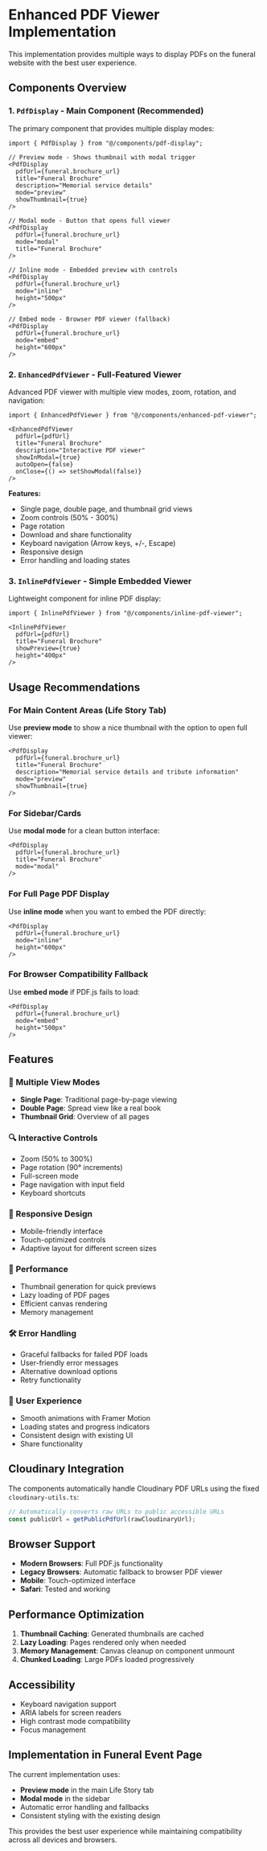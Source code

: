# Enhanced PDF Viewer Implementation

This implementation provides multiple ways to display PDFs on the funeral website with the best user experience.

## Components Overview

### 1. `PdfDisplay` - Main Component (Recommended)
The primary component that provides multiple display modes:

```tsx
import { PdfDisplay } from "@/components/pdf-display";

// Preview mode - Shows thumbnail with modal trigger
<PdfDisplay 
  pdfUrl={funeral.brochure_url}
  title="Funeral Brochure"
  description="Memorial service details"
  mode="preview"
  showThumbnail={true}
/>

// Modal mode - Button that opens full viewer
<PdfDisplay 
  pdfUrl={funeral.brochure_url}
  mode="modal"
  title="Funeral Brochure"
/>

// Inline mode - Embedded preview with controls
<PdfDisplay 
  pdfUrl={funeral.brochure_url}
  mode="inline"
  height="500px"
/>

// Embed mode - Browser PDF viewer (fallback)
<PdfDisplay 
  pdfUrl={funeral.brochure_url}
  mode="embed"
  height="600px"
/>
```

### 2. `EnhancedPdfViewer` - Full-Featured Viewer
Advanced PDF viewer with multiple view modes, zoom, rotation, and navigation:

```tsx
import { EnhancedPdfViewer } from "@/components/enhanced-pdf-viewer";

<EnhancedPdfViewer
  pdfUrl={pdfUrl}
  title="Funeral Brochure"
  description="Interactive PDF viewer"
  showInModal={true}
  autoOpen={false}
  onClose={() => setShowModal(false)}
/>
```

**Features:**
- Single page, double page, and thumbnail grid views
- Zoom controls (50% - 300%)
- Page rotation
- Download and share functionality
- Keyboard navigation (Arrow keys, +/-, Escape)
- Responsive design
- Error handling and loading states

### 3. `InlinePdfViewer` - Simple Embedded Viewer
Lightweight component for inline PDF display:

```tsx
import { InlinePdfViewer } from "@/components/inline-pdf-viewer";

<InlinePdfViewer
  pdfUrl={pdfUrl}
  title="Funeral Brochure"
  showPreview={true}
  height="400px"
/>
```

## Usage Recommendations

### For Main Content Areas (Life Story Tab)
Use **preview mode** to show a nice thumbnail with the option to open full viewer:

```tsx
<PdfDisplay 
  pdfUrl={funeral.brochure_url}
  title="Funeral Brochure"
  description="Memorial service details and tribute information"
  mode="preview"
  showThumbnail={true}
/>
```

### For Sidebar/Cards
Use **modal mode** for a clean button interface:

```tsx
<PdfDisplay 
  pdfUrl={funeral.brochure_url}
  title="Funeral Brochure"
  mode="modal"
/>
```

### For Full Page PDF Display
Use **inline mode** when you want to embed the PDF directly:

```tsx
<PdfDisplay 
  pdfUrl={funeral.brochure_url}
  mode="inline"
  height="600px"
/>
```

### For Browser Compatibility Fallback
Use **embed mode** if PDF.js fails to load:

```tsx
<PdfDisplay 
  pdfUrl={funeral.brochure_url}
  mode="embed"
  height="500px"
/>
```

## Features

### 🎯 Multiple View Modes
- **Single Page**: Traditional page-by-page viewing
- **Double Page**: Spread view like a real book
- **Thumbnail Grid**: Overview of all pages

### 🔍 Interactive Controls
- Zoom (50% to 300%)
- Page rotation (90° increments)
- Full-screen mode
- Page navigation with input field
- Keyboard shortcuts

### 📱 Responsive Design
- Mobile-friendly interface
- Touch-optimized controls
- Adaptive layout for different screen sizes

### 🚀 Performance
- Thumbnail generation for quick previews
- Lazy loading of PDF pages
- Efficient canvas rendering
- Memory management

### 🛠 Error Handling
- Graceful fallbacks for failed PDF loads
- User-friendly error messages
- Alternative download options
- Retry functionality

### 🎨 User Experience
- Smooth animations with Framer Motion
- Loading states and progress indicators
- Consistent design with existing UI
- Share functionality

## Cloudinary Integration

The components automatically handle Cloudinary PDF URLs using the fixed `cloudinary-utils.ts`:

```typescript
// Automatically converts raw URLs to public accessible URLs
const publicUrl = getPublicPdfUrl(rawCloudinaryUrl);
```

## Browser Support

- **Modern Browsers**: Full PDF.js functionality
- **Legacy Browsers**: Automatic fallback to browser PDF viewer
- **Mobile**: Touch-optimized interface
- **Safari**: Tested and working

## Performance Optimization

1. **Thumbnail Caching**: Generated thumbnails are cached
2. **Lazy Loading**: Pages rendered only when needed
3. **Memory Management**: Canvas cleanup on component unmount
4. **Chunked Loading**: Large PDFs loaded progressively

## Accessibility

- Keyboard navigation support
- ARIA labels for screen readers
- High contrast mode compatibility
- Focus management

## Implementation in Funeral Event Page

The current implementation uses:
- **Preview mode** in the main Life Story tab
- **Modal mode** in the sidebar
- Automatic error handling and fallbacks
- Consistent styling with the existing design

This provides the best user experience while maintaining compatibility across all devices and browsers.
